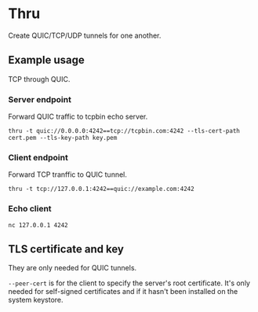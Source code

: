 # Thru

Create QUIC/TCP/UDP tunnels for one another.

## Example usage

TCP through QUIC.

### Server endpoint

Forward QUIC traffic to tcpbin echo server.

```shell
thru -t quic://0.0.0.0:4242==tcp://tcpbin.com:4242 --tls-cert-path cert.pem --tls-key-path key.pem
```

### Client endpoint

Forward TCP tranffic to QUIC tunnel.

```shell
thru -t tcp://127.0.0.1:4242==quic://example.com:4242
```

### Echo client

```shell
nc 127.0.0.1 4242
```

## TLS certificate and key

They are only needed for QUIC tunnels.

`--peer-cert` is for the client to specify the server's root certificate. It's only needed for self-signed certificates
and if it hasn't been installed on the system keystore.